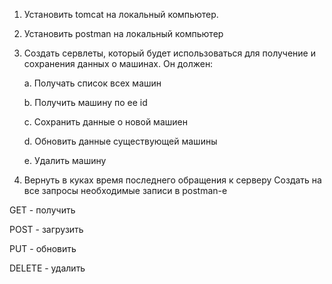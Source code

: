 1) Установить tomcat на локальный компьютер.
2) Установить postman на локальный компьютер
3) Создать сервлеты, который будет использоваться для получение и сохранения данных о машинах. Он должен:

   a. Получать список всех машин

   b. Получить машину по ее id

   c. Сохранить данные о новой машиен

   d. Обновить данные существующей машины

   e. Удалить машину
4) Вернуть в куках время последнего обращения к серверу Создать на все запросы необходимые записи в postman-e

GET - получить

POST - загрузить

PUT - обновить

DELETE - удалить